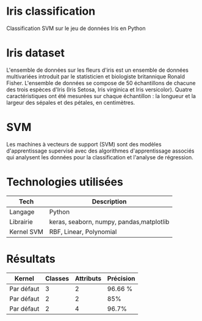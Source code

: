 # Iris classification
Classification SVM sur le jeu de données Iris en Python

# Iris dataset
L'ensemble de données sur les fleurs d'iris est un ensemble de données multivariées introduit par le statisticien et biologiste britannique Ronald Fisher. L'ensemble de données se compose de 50 échantillons de chacune des trois espèces d'Iris (Iris Setosa, Iris virginica et Iris versicolor). Quatre caractéristiques ont été mesurées sur chaque échantillon : la longueur et la largeur des sépales et des pétales, en centimètres.

# SVM
Les machines à vecteurs de support (SVM) sont des modèles d'apprentissage supervisé avec des algorithmes d'apprentissage associés qui analysent les données pour la classification et l'analyse de régression.

# Technologies utilisées
| Tech | Description |
| --- | --- |
| Langage  | Python  | 
| Librairie  |   keras, seaborn, numpy, pandas,matplotlib    | 
| Kernel SVM     |   RBF, Linear, Polynomial     | 

# Résultats

| Kernel | Classes | Attributs | Précision |
| --- | --- |  ---  | ---  |
| Par défaut | 3 | 2  | 96.66 %  |
| Par défaut | 2 | 2   |  85% |
| Par défaut | 2 | 4  |  96.7% |

